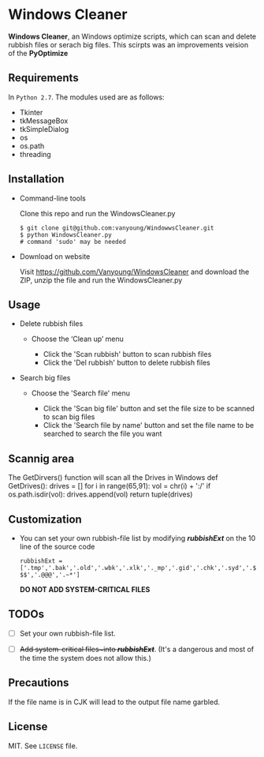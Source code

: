 # Windows Cleaner

**Windows Cleaner**, an Windows optimize scripts, which can scan and delete rubbish files or serach big files. This scirpts was an improvements veision of the **PyOptimize** 

## Requirements

In `Python 2.7`. The  modules used are as follows:

- Tkinter
- tkMessageBox
- tkSimpleDialog
- os
- os.path
- threading

## Installation

- Command-line tools

  Clone this repo and run the WindowsCleaner.py

  ```
  $ git clone git@github.com:vanyoung/WindowwsCleaner.git
  $ python WindowsCleaner.py
  # command 'sudo' may be needed 
  ```

- Download on website

  Visit https://github.com/Vanyoung/WindowsCleaner and download the ZIP, unzip the file and run the WindowsCleaner.py

## Usage

- Delete rubbish files

  - Choose the ‘Clean up’ menu

    - Click the 'Scan rubbish' button to scan rubbish files
    - Click the 'Del rubbish' button to delete rubbish files

- Search big files

  - Choose the 'Search file' menu

    - Click the 'Scan big file' button and set the file size to be scanned to scan big files
    - Click the 'Search file by name' button and set the file name to be searched to search the file you want


## Scannig area
The GetDirvers() function will scan all the Drives in Windows
	def GetDrives():
		drives = []
		for i in range(65,91):
			vol = chr(i) + ':/'
			if os.path.isdir(vol):
				drives.append(vol)
		return tuple(drives)
## Customization

- You can set your own rubbish-file list by modifying ***rubbishExt*** on the 10 line of the source code

  `rubbishExt = ['.tmp','.bak','.old','.wbk','.xlk','._mp','.gid','.chk','.syd','.$$$','.@@@','.~*']`

  **DO NOT ADD SYSTEM-CRITICAL FILES**

## TODOs

- [ ] Set your own rubbish-file list.

- [ ] ~~Add system-critical files~into ***rubbishExt***~~. (It's a dangerous and most of the time the system does not allow this.)


## Precautions

If the file name is in CJK will lead to the output file name garbled.

## License

MIT. See `LICENSE` file.
